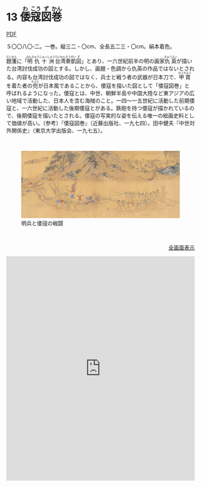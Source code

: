 # 13 <ruby>倭<rp>(</rp><rt>わ</rt><rp>)</rp></ruby><ruby>寇<rp>(</rp><rt>こう</rt><rp>)</rp></ruby><ruby>図<rp>(</rp><rt>ず</rt><rp>)</rp></ruby><ruby>巻<rp>(</rp><rt>かん</rt><rp>)</rp></ruby>

<a href="../pdf/013.pdf" target="_blank">PDF</a>

Ｓ〇〇八〇‐二。一巻。縦三二・〇cm、全長五二三・〇cm。絹本着色。

<ruby>題<rp>(</rp><rt>だい</rt><rp>)</rp></ruby><ruby>箋<rp>(</rp><rt>せん</rt><rp>)</rp></ruby>に「<ruby>明仇十洲<rp>(</rp><rt>みんきゅうじゅっしゅう</rt><rp>)</rp></ruby><ruby>台<rp>(</rp><rt>たい</rt><rp>)</rp></ruby><ruby>湾<rp>(</rp><rt>わん</rt><rp>)</rp></ruby><ruby>奏<rp>(</rp><rt>そう</rt><rp>)</rp></ruby><ruby>凱<rp>(</rp><rt>がい</rt><rp>)</rp></ruby><ruby>図<rp>(</rp><rt>ず</rt><rp>)</rp></ruby>」とあり、一六世紀前半の明の画家<ruby>仇英<rp>(</rp><rt>きゅうえい</rt><rp>)</rp></ruby>が描いた台湾討伐成功の図とする。しかし、画題・色調から仇英の作品ではないとされる。内容も台湾討伐成功の図ではなく、兵士と戦う者の武器が日本刀で、<ruby>甲胄<rp>(</rp><rt>かっちゅう</rt><rp>)</rp></ruby>を着た者の<ruby>兜<rp>(</rp><rt>かぶと</rt><rp>)</rp></ruby>が日本風であることから、倭寇を描いた図として「倭寇図巻」と呼ばれるようになった。倭寇とは、中世、朝鮮半島や中国大陸など東アジアの広い地域で活動した、日本人を含む海賊のこと。一四〜一五世紀に活動した前期倭寇と、一六世紀に活動した後期倭寇とがある。鉄砲を持つ倭寇が描かれているので、後期倭寇を描いたとされる。倭寇の写実的な姿を伝える唯一の絵画史料として価値が高い。〔参考〕『倭寇図巻』（近藤出版社、一九七四）。田中健夫『中世対外関係史』（東京大学出版会、一九七五）。

<br/>

<figure>
<img src="../img/013.jpeg"
         alt="明兵と倭冦の戦闘">
    <figcaption>明兵と倭冦の戦闘</figcaption>
</figure>

<br/>

<p style="text-align: right;">
    <a target="_blank" href="https://nakamura196.github.io/cp/">全画面表示</a>
</p>

<iframe src="https://nakamura196.github.io/cp/" width="100%" height="600px" frameBorder="0"></iframe>